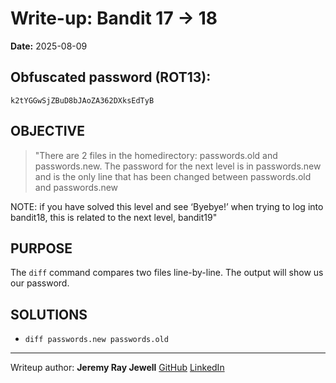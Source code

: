 # Write-up: Bandit 17 → 18  
**Date:** 2025-08-09  

## Obfuscated password (ROT13): 

`k2tYGGwSjZBuD8bJAoZA362DXksEdTyB`

## OBJECTIVE

>"There are 2 files in the homedirectory: passwords.old and passwords.new. The password for the next level is in passwords.new and is the only line that has been changed between passwords.old and passwords.new

NOTE: if you have solved this level and see ‘Byebye!’ when trying to log into bandit18, this is related to the next level, bandit19"

## PURPOSE

The `diff` command compares two files line-by-line. The output will show us our password.


## SOLUTIONS

- `diff passwords.new passwords.old`

___

Writeup author: **Jeremy Ray Jewell**
[GitHub](https://github.com/jeremyrayjewell)
[LinkedIn](https://www.linkedin.com/in/jeremyrayjewell)
